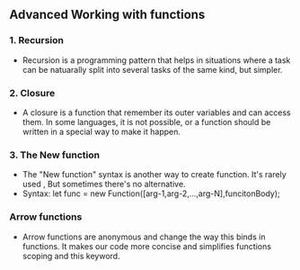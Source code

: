 ## Advanced Working with functions 

### 1. Recursion
- Recursion is a programming pattern that helps in situations where a task can be natuarally split into  several tasks of the same kind, but simpler.

### 2. Closure
- A closure is a function  that remember its  outer variables and can access them. In some languages, it is not possible, or a function should be written in a special way to make it happen.

### 3. The New function
- The "New function" syntax is another way to create function. It's rarely used , But sometimes  there's no alternative.
- Syntax:
    let func = new Function([arg-1,arg-2,...,arg-N],funcitonBody);

### Arrow functions
- Arrow functions are anonymous and change the way this binds in functions. It makes our code more concise  and simplifies functions scoping and this keyword.
